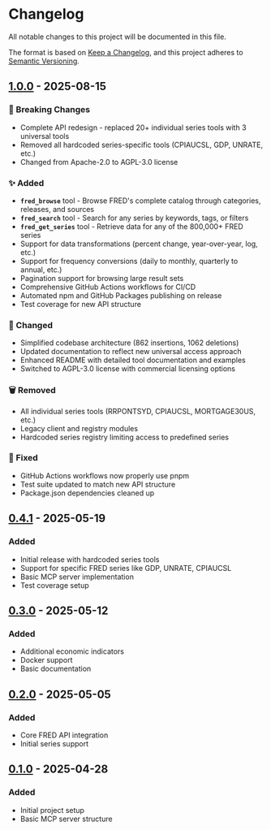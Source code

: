 # Changelog

All notable changes to this project will be documented in this file.

The format is based on [Keep a Changelog](https://keepachangelog.com/en/1.1.0/),
and this project adheres to [Semantic Versioning](https://semver.org/spec/v2.0.0.html).

## [1.0.0] - 2025-08-15

### 🚨 Breaking Changes
- Complete API redesign - replaced 20+ individual series tools with 3 universal tools
- Removed all hardcoded series-specific tools (CPIAUCSL, GDP, UNRATE, etc.)
- Changed from Apache-2.0 to AGPL-3.0 license

### ✨ Added
- **`fred_browse`** tool - Browse FRED's complete catalog through categories, releases, and sources
- **`fred_search`** tool - Search for any series by keywords, tags, or filters
- **`fred_get_series`** tool - Retrieve data for any of the 800,000+ FRED series
- Support for data transformations (percent change, year-over-year, log, etc.)
- Support for frequency conversions (daily to monthly, quarterly to annual, etc.)
- Pagination support for browsing large result sets
- Comprehensive GitHub Actions workflows for CI/CD
- Automated npm and GitHub Packages publishing on release
- Test coverage for new API structure

### 🔄 Changed
- Simplified codebase architecture (862 insertions, 1062 deletions)
- Updated documentation to reflect new universal access approach
- Enhanced README with detailed tool documentation and examples
- Switched to AGPL-3.0 license with commercial licensing options

### 🗑️ Removed
- All individual series tools (RRPONTSYD, CPIAUCSL, MORTGAGE30US, etc.)
- Legacy client and registry modules
- Hardcoded series registry limiting access to predefined series

### 🔧 Fixed
- GitHub Actions workflows now properly use pnpm
- Test suite updated to match new API structure
- Package.json dependencies cleaned up

## [0.4.1] - 2025-05-19

### Added
- Initial release with hardcoded series tools
- Support for specific FRED series like GDP, UNRATE, CPIAUCSL
- Basic MCP server implementation
- Test coverage setup

## [0.3.0] - 2025-05-12

### Added
- Additional economic indicators
- Docker support
- Basic documentation

## [0.2.0] - 2025-05-05

### Added
- Core FRED API integration
- Initial series support

## [0.1.0] - 2025-04-28

### Added
- Initial project setup
- Basic MCP server structure

[1.0.0]: https://github.com/stefanoamorelli/fred-mcp-server/compare/v0.4.1...v1.0.0
[0.4.1]: https://github.com/stefanoamorelli/fred-mcp-server/compare/v0.3.0...v0.4.1
[0.3.0]: https://github.com/stefanoamorelli/fred-mcp-server/compare/v0.2.0...v0.3.0
[0.2.0]: https://github.com/stefanoamorelli/fred-mcp-server/compare/v0.1.0...v0.2.0
[0.1.0]: https://github.com/stefanoamorelli/fred-mcp-server/releases/tag/v0.1.0